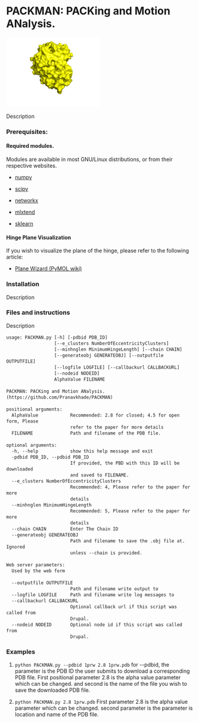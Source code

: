 # PACKMAN: PACKing and Motion ANalysis.
<img src="https://github.com/Pranavkhade/PACKMAN/blob/master/logo.gif" width="250">

Description

### Prerequisites:
#### Required modules. 

Modules are available in most GNU/Linux distributions, or from their respective websites.

* [numpy](http://www.numpy.org/)

* [scipy](https://www.scipy.org/)

* [networkx](https://networkx.github.io/)

* [mlxtend](http://rasbt.github.io/mlxtend/)

* [sklearn](https://scikit-learn.org/stable/)

#### Hinge Plane Visualization

If you wish to visualize the plane of the hinge, please refer to the following article: 

* [Plane Wizard (PyMOL wiki)](https://pymolwiki.org/index.php/Plane_Wizard)


### Installation
Description
<!--
Installing from source
```
git clone https://github.com/Pranavkhade/PACKMAN
cd PACKMAN
python setup.py install
```

Installing with pip
```
pip install PACKMAN
```
OR
```
pip install git+git://github.com/Pranavkhade/PACKMAN
```   
-->

### Files and instructions
Description

```
usage: PACKMAN.py [-h] [-pdbid PDB_ID]
                  [--e_clusters NumberOfEccentricityClusters]
                  [--minhnglen MinimumHingeLength] [--chain CHAIN]
                  [--generateobj GENERATEOBJ] [--outputfile OUTPUTFILE]
                  [--logfile LOGFILE] [--callbackurl CALLBACKURL]
                  [--nodeid NODEID]
                  AlphaValue FILENAME

PACKMAN: PACKing and Motion ANalysis. (https://github.com/Pranavkhade/PACKMAN)

positional arguments:
  AlphaValue            Recommended: 2.8 for closed; 4.5 for open form, Please
                        refer to the paper for more details
  FILENAME              Path and filename of the PDB file.

optional arguments:
  -h, --help            show this help message and exit
  -pdbid PDB_ID, --pdbid PDB_ID
                        If provided, the PBD with this ID will be downloaded
                        and saved to FILENAME.
  --e_clusters NumberOfEccentricityClusters
                        Recommended: 4, Please refer to the paper for more
                        details
  --minhnglen MinimumHingeLength
                        Recommended: 5, Please refer to the paper for more
                        details
  --chain CHAIN         Enter The Chain ID
  --generateobj GENERATEOBJ
                        Path and filename to save the .obj file at. Ignored
                        unless --chain is provided.

Web server parameters:
  Used by the web form

  --outputfile OUTPUTFILE
                        Path and filename write output to
  --logfile LOGFILE     Path and filename write log messages to
  --callbackurl CALLBACKURL
                        Optional callback url if this script was called from
                        Drupal.
  --nodeid NODEID       Optional node id if this script was called from
                        Drupal.

```
### Examples

1. `python PACKMAN.py --pdbid 1prw 2.8 1prw.pdb`
for --pdbid, the parameter is the PDB ID the user submits to download a corresponding PDB file. First positional parameter 2.8 is the alpha value parameter which can be changed. and second is the name of the file you wish to save the downloaded PDB file.


2. `python PACKMAN.py 2.8 1prw.pdb`
First parameter 2.8 is the alpha value parameter which can be changed. second parameter is the parameter is location and name of the PDB file.
